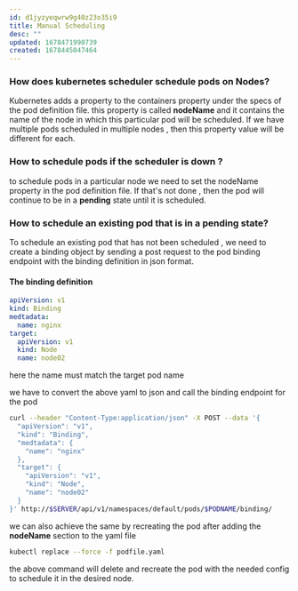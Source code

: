 ```yaml
---
id: d1jyzyeqwrw9g40z23o35i9
title: Manual Scheduling
desc: ""
updated: 1678471990739
created: 1678445047464
---
```


### How does kubernetes scheduler schedule pods on Nodes?

Kubernetes adds a property to the containers property under the specs of the pod definition file. this property is called **nodeName** and it contains the name of the node in which this particular pod will be scheduled. If we have multiple pods scheduled in multiple nodes , then this property value will be different for each.

### How to schedule pods if the scheduler is down ?

to schedule pods in a particular node we need to set the nodeName property in the pod definition file. If that's not done , then the pod will continue to be in a **pending** state until it is scheduled.

### How to schedule an existing pod that is in a pending state?

To schedule an existing pod that has not been scheduled , we need to create a binding object
by sending a post request to the pod binding endpoint with the binding definition in json format.

#### The binding definition

```yaml
apiVersion: v1
kind: Binding
medtadata:
  name: nginx
target:
  apiVersion: v1
  kind: Node
  name: node02
```

here the name must match the target pod name

we have to convert the above yaml to json and call the binding endpoint for the pod

```bash
curl --header "Content-Type:application/json" -X POST --data '{
  "apiVersion": "v1",
  "kind": "Binding",
  "medtadata": {
    "name": "nginx"
  },
  "target": {
    "apiVersion": "v1",
    "kind": "Node",
    "name": "node02"
  }
}' http://$SERVER/api/v1/namespaces/default/pods/$PODNAME/binding/
```

we can also achieve the same by recreating the pod
after adding the **nodeName** section to the yaml file

```bash
kubectl replace --force -f podfile.yaml
```

the above command will delete and recreate the pod with the needed config to schedule it in the desired node.
